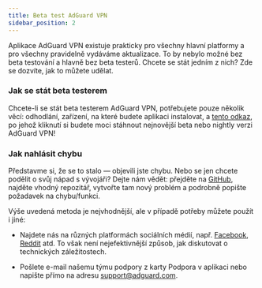 ```yaml
---
title: Beta test AdGuard VPN
sidebar_position: 2
---
```


Aplikace AdGuard VPN existuje prakticky pro všechny hlavní platformy a pro všechny pravidelně vydáváme aktualizace. To by nebylo možné bez beta testování a hlavně bez beta testerů. Chcete se stát jedním z nich? Zde se dozvíte, jak to můžete udělat.

### Jak se stát beta testerem

Chcete-li se stát beta testerem AdGuard VPN, potřebujete pouze několik věcí: odhodlání, zařízení, na které budete aplikaci instalovat, a [tento odkaz](https://adguard-vpn.com/en/beta.html), po jehož kliknutí si budete moci stáhnout nejnovější beta nebo nightly verzi AdGuard VPN!

### Jak nahlásit chybu

Představme si, že se to stalo — objevili jste chybu. Nebo se jen chcete podělit o svůj nápad s vývojáři? Dejte nám vědět: přejděte na [GitHub](https://github.com/AdguardTeam/), najděte vhodný repozitář, vytvořte tam nový problém a podrobně popište požadavek na chybu/funkci.

Výše uvedená metoda je nejvhodnější, ale v případě potřeby můžete použít i jiné:

- Najdete nás na různých platformách sociálních médií, např. [Facebook](https://www.facebook.com/AdguardEn/), [Reddit](https://www.reddit.com/r/Adguard/) atd. To však není nejefektivnější způsob, jak diskutovat o technických záležitostech.

- Pošlete e-mail našemu týmu podpory z karty Podpora v aplikaci nebo napište přímo na adresu [support@adguard.com](mailto:support@adguard.com).
